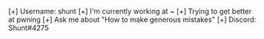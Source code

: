 [+] Username: shunt
[+] I'm currently working at \~
[+] Trying to get better at pwning
[+] Ask me about "How to make generous mistakes"
[+] Discord: Shunt#4275

